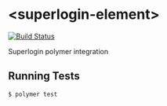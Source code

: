 # \<superlogin-element\>

[![Build Status](https://travis-ci.org/DimShadoWWW/superlogin-element.svg?branch=master)](https://travis-ci.org/DimShadoWWW/superlogin-element)

Superlogin polymer integration

## Running Tests

```
$ polymer test
```
